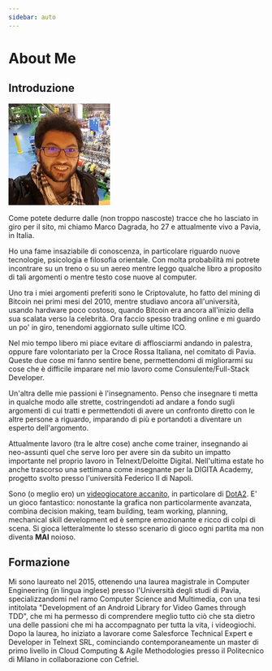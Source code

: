 ```yaml
---
sidebar: auto
---
```

# About Me
## Introduzione

![Me](./me.jpeg)

Come potete dedurre dalle (non troppo nascoste) tracce che ho lasciato in giro per il sito, mi chiamo Marco Dagrada, ho 27 e attualmente vivo a Pavia, in Italia.

Ho una fame insaziabile di conoscenza, in particolare riguardo nuove tecnologie, psicologia e filosofia orientale. Con molta probabilità mi potrete incontrare su un treno o su un aereo mentre leggo qualche libro a proposito di tali argomenti o mentre testo cose nuove al computer.

Uno tra i miei argomenti preferiti sono le Criptovalute, ho fatto del mining di Bitcoin nei primi mesi del 2010, mentre studiavo ancora all'università, usando hardware poco costoso, quando Bitcoin era ancora all'inizio della sua scalata verso la celebrità. Ora faccio spesso trading online e mi guardo un po' in giro, tenendomi aggiornato sulle ultime ICO.

Nel mio tempo libero mi piace evitare di afflosciarmi andando in palestra, oppure fare volontariato per la Croce Rossa Italiana, nel comitato di Pavia. Queste due cose mi fanno sentire bene, permettendomi di migliorarmi su cose che è difficile imparare nel mio lavoro come Consulente/Full-Stack Developer.

Un'altra delle mie passioni è l'insegnamento. Penso che insegnare ti metta in qualche modo alle strette, costringendoti ad andare a fondo sugli argomenti di cui tratti e permettendoti di avere un confronto diretto con le altre persone a riguardo, imparando di più e portandoti a diventare un esperto dell'argomento.

Attualmente lavoro (tra le altre cose) anche come trainer, insegnando ai neo-assunti quel che serve loro per avere sin da subito un impatto importante nel proprio lavoro in Telnext/Deloitte Digital. Nell'ultima estate ho anche trascorso una settimana come insegnante per la DIGITA Academy, progetto svolto presso l'università Federico II di Napoli.

Sono (o meglio ero) un [videogiocatore accanito](https://it.dotabuff.com/players/29917430), in particolare di [DotA2](https://en.wikipedia.org/wiki/Dota_2). E' un gioco fantastico: nonostante la grafica non particolarmente avanzata, combina decision making, team building, team working, planning, mechanical skill development ed è sempre emozionante e ricco di colpi di scena. Si gioca letteralmente lo stesso scenario di gioco ogni partita ma non diventa **MAI** noioso.

## Formazione
Mi sono laureato nel 2015, ottenendo una laurea magistrale in Computer Engineering (in lingua inglese) presso l'Università degli studi di Pavia, specializzandomi nel ramo Computer Science and Multimedia, con una tesi intitolata "Development of an Android Library for Video Games through TDD", che mi ha permesso di comprendere meglio tutto ciò che sta dietro una delle passioni che mi ha accompagnato per tutta la vita, i videogiochi.
Dopo la laurea, ho iniziato a lavorare come Salesforce Technical Expert e Developer in Telnext SRL, cominciando contemporaneamente un master di primo livello in Cloud Computing & Agile Methodologies presso il Politecnico di Milano in collaborazione con Cefriel.